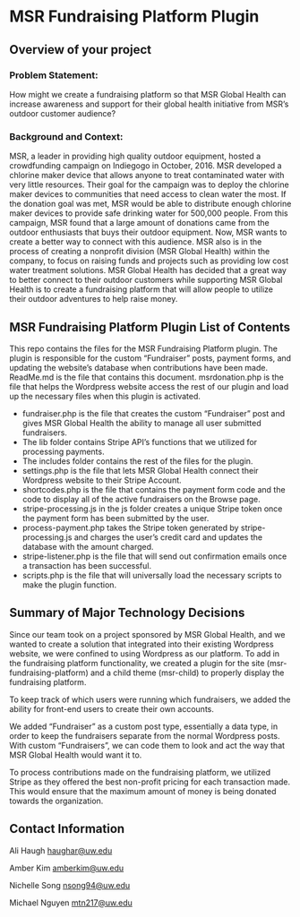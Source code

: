 # MSR Fundraising Platform Plugin

## Overview of your project
### Problem Statement:
How might we create a fundraising platform so that MSR Global Health can increase awareness and support for their global health initiative from MSR’s outdoor customer audience?

### Background and Context:
MSR, a leader in providing high quality outdoor equipment, hosted a crowdfunding campaign on Indiegogo in October, 2016. MSR developed a chlorine maker device that allows anyone to treat contaminated water with very little resources. Their goal for the campaign was to deploy the chlorine maker devices to communities that need access to clean water the most. If the donation goal was met, MSR would be able to distribute enough chlorine maker devices to provide safe drinking water for 500,000 people. From this campaign, MSR found that a large amount of donations came from the outdoor enthusiasts that buys their outdoor equipment. Now, MSR wants to create a better way to connect with this audience. MSR also is in the process of creating a nonprofit division (MSR Global Health) within the company, to focus on raising funds and projects such as providing low cost water treatment solutions. MSR Global Health has decided that a great way to better connect to their outdoor customers while supporting MSR Global Health is to create a fundraising platform that will allow people to utilize their outdoor adventures to help raise money.


## MSR Fundraising Platform Plugin List of Contents
This repo contains the files for the MSR Fundraising Platform plugin. The plugin is responsible for the custom “Fundraiser” posts, payment forms, and updating the website’s database when contributions have been made.  
ReadMe.md is the file that contains this document. 
msrdonation.php is the file that helps the Wordpress website access the rest of our plugin and load up the necessary files when this plugin is activated.
- fundraiser.php is the file that creates the custom “Fundraiser” post and gives MSR Global Health the ability to manage all user submitted fundraisers.
- The lib folder contains Stripe API’s functions that we utilized for processing payments. 
- The includes folder contains the rest of the files for the plugin.
- settings.php is the file that lets MSR Global Health connect their Wordpress website to their Stripe Account.
- shortcodes.php is the file that contains the payment form code and the code to display all of the active fundraisers on the Browse page. 
- stripe-processing.js in the js folder creates a unique Stripe token once the payment form has been submitted by the user.
- process-payment.php takes the Stripe token generated by stripe-processing.js and charges the user’s credit card and updates the database with the amount charged. 
- stripe-listener.php is the file that will send out confirmation emails once a transaction has been successful. 
- scripts.php is the file that will universally load the necessary scripts to make the plugin function. 

## Summary of Major Technology Decisions
Since our team took on a project sponsored by MSR Global Health, and we wanted to create a solution that integrated into their existing Wordpress website, we were confined to using Wordpress as our platform. To add in the fundraising platform functionality, we created a plugin for the site (msr-fundraising-platform) and a child theme (msr-child) to properly display the fundraising platform.

To keep track of which users were running which fundraisers, we added the ability for front-end users to create their own accounts.

We added “Fundraiser” as a custom post type, essentially a data type, in order to keep the fundraisers separate from the normal Wordpress posts. With custom “Fundraisers”, we can code them to look and act the way that MSR Global Health would want it to. 

To process contributions made on the fundraising platform, we utilized Stripe as they offered the best non-profit pricing for each transaction made. This would ensure that the maximum amount of money is being donated towards the organization. 

## Contact Information
Ali Haugh
haughar@uw.edu

Amber Kim
amberkim@uw.edu

Nichelle Song
nsong94@uw.edu

Michael Nguyen
mtn217@uw.edu

